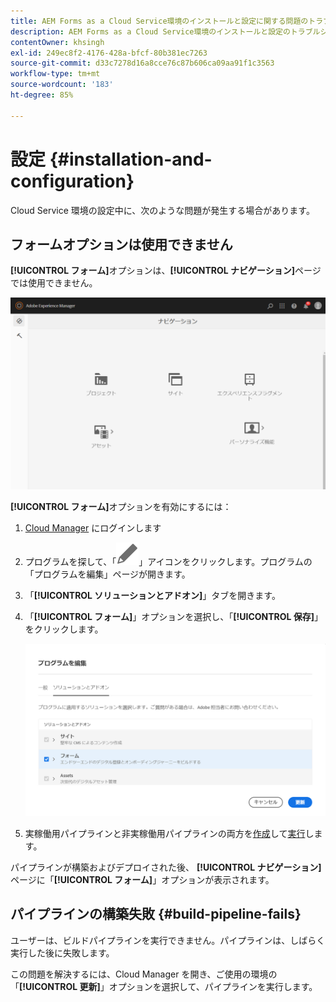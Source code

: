 ```yaml
---
title: AEM Forms as a Cloud Service環境のインストールと設定に関する問題のトラブルシューティング方法を教えてください。
description: AEM Forms as a Cloud Service環境のインストールと設定のトラブルシューティング。
contentOwner: khsingh
exl-id: 249ec8f2-4176-428a-bfcf-80b381ec7263
source-git-commit: d33c7278d16a8cce76c87b606ca09aa91f1c3563
workflow-type: tm+mt
source-wordcount: '183'
ht-degree: 85%

---
```


# 設定 {#installation-and-configuration}

Cloud Service 環境の設定中に、次のような問題が発生する場合があります。

## フォームオプションは使用できません

**[!UICONTROL フォーム]**&#x200B;オプションは、**[!UICONTROL ナビゲーション]**&#x200B;ページでは使用できません。

![フォームオプションは使用できません](assets/installation-configuration-forms-option-unavailable-troubleshooting.png)

**[!UICONTROL フォーム]**&#x200B;オプションを有効にするには：

1. [Cloud Manager](https://experience.adobe.com/) にログインします
1. プログラムを探して、「![フォームオプションは使用できません](assets/Smock_Edit_18_N.svg)」アイコンをクリックします。プログラムの「プログラムを編集」ページが開きます。
1. 「**[!UICONTROL ソリューションとアドオン]**」タブを開きます。
1. 「**[!UICONTROL フォーム]**」オプションを選択し、「**[!UICONTROL 保存]**」をクリックします。

   ![「フォーム」オプションを選択します](assets/installation-configuration-select-forms-option.png)
1. 実稼働用パイプラインと非実稼働用パイプラインの両方を[作成](https://experienceleague.adobe.com/docs/experience-manager-cloud-manager/using/how-to-use/configuring-pipeline.html?lang=ja#how-to-use)して[実行](https://experienceleague.adobe.com/docs/experience-manager-cloud-manager/using/how-to-use/deploying-code.html?lang=ja)します。

パイプラインが構築およびデプロイされた後、 **[!UICONTROL ナビゲーション]** ページに「**[!UICONTROL フォーム]**」オプションが表示されます。

<!--  
## Environment creation fails {#environment-creation-fails}

Users are unable to create an [!DNL AEM Forms] as a Cloud Service environment. The environment creation fails after running for some time.

A missing profile can lead to environment creation failure. Check that the profile exists in Admin Console. If the profile does not exist, perform the following steps to create the profile:

1. Log in to [Admin Console](https://adminconsole.adobe.com/). Use Adobe ID of administrator provisioned to use Automated Forms Conversion Service to login. Do not any other ID or Federated ID to login.
1. Click the **[!UICONTROL Automated Forms Conversion Service]** option.
1. Click **[!UICONTROL New Profile]** in the Products tab.
1. Specify Name, Display Name, and Description for the profile. Click **[!UICONTROL Done]**. A profile is created.

If the profile exists and issues still persist, contact Adobe Support. -->

## パイプラインの構築失敗 {#build-pipeline-fails}

ユーザーは、ビルドパイプラインを実行できません。パイプラインは、しばらく実行した後に失敗します。

この問題を解決するには、Cloud Manager を開き、ご使用の環境の「**[!UICONTROL 更新]**」オプションを選択して、パイプラインを実行します。
